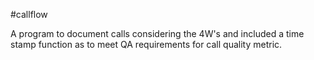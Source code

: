 #callflow

A program to document calls considering the 4W's and included a time stamp function as to meet QA requirements for call quality metric.
